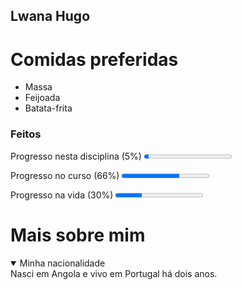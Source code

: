 ## Lwana Hugo
 
 <h1>Comidas preferidas</h1>
    <ul>
		<li>Massa
		</li>
		<li>Feijoada
			</li>
 	<li>Batata-frita
			</li>
    </ul>
    
    
   <section>
		<h3>Feitos</h3>
		<p>Progresso nesta disciplina (5%)
                   <progress value = "0.05"></progress><br/>
		   </p>
 <p>Progresso no curso (66%)
                   <progress value = "0.66"></progress><br/>
		   </p>
 <p>Progresso na vida (30%)
                   <progress value = "0.3"></progress><br/>
	
 </p>
 
</section>

<h1>Mais sobre mim</h1>
	
<details open>
		<summary>Minha nacionalidade</summary>
		Nasci em Angola e vivo em Portugal há dois anos.
</details>


 



